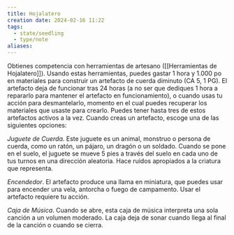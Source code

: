 ```yaml
---
title: Hojalatero
creation date: 2024-02-16 11:22
tags:
  - state/seedling
  - type/note
aliases:
---
```

Obtienes competencia con herramientas de artesano ([[Herramientas de Hojalatero]]).
Usando estas herramientas, puedes gastar 1 hora y 1.000 po en materiales para construir un artefacto de cuerda diminuto (CA 5, 1 PG). El artefacto deja de funcionar tras 24 horas (a no ser que dediques 1 hora a repararlo para mantener el artefacto en funcionamiento), o cuando usas tu acción para desmantelarlo, momento en el cual puedes recuperar los materiales que usaste para crearlo. Puedes tener hasta tres de estos artefactos activos a la vez. Cuando creas un artefacto, escoge una de las siguientes opciones:

*Juguete de Cuerda*. Este juguete es un animal, monstruo o persona de cuerda, como un ratón, un
pájaro, un dragón o un soldado. Cuando se pone en el suelo, el juguete se mueve 5 pies a través del suelo en cada uno de tus turnos en una dirección aleatoria. Hace ruidos apropiados a la criatura que representa.

*Encendedor*. El artefacto produce una llama en miniatura, que puedes usar para encender una vela, antorcha o fuego de campamento. Usar el artefacto requiere tu acción.

*Caja de Música*. Cuando se abre, esta caja de música interpreta una sola canción a un volumen
moderado. La caja deja de sonar cuando llega al final de la canción o cuando se cierra.
